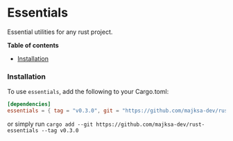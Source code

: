 # Essentials

Essential utilities for any rust project.

**Table of contents**

- [Installation](#installation)

### Installation

To use `essentials`, add the following to your Cargo.toml:

<!-- x-release-please-start-version -->

```toml
[dependencies]
essentials = { tag = "v0.3.0", git = "https://github.com/majksa-dev/rust-essentials" }
```

or simply run `cargo add --git https://github.com/majksa-dev/rust-essentials --tag v0.3.0`

<!-- x-release-please-end -->
